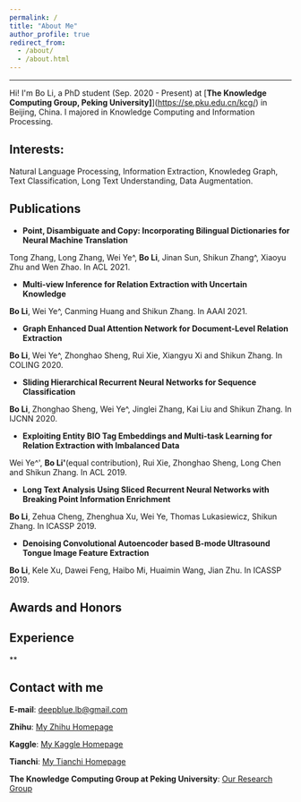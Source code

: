 ```yaml
---
permalink: /
title: "About Me"
author_profile: true
redirect_from: 
  - /about/
  - /about.html
---
```


------
Hi! I'm Bo Li, a PhD student (Sep. 2020 - Present) at [**The Knowledge Computing Group, Peking University]**](https://se.pku.edu.cn/kcg/) in Beijing, China. I majored in Knowledge Computing and Information Processing. 

**Interests:** 
------
Natural Language Processing, Information Extraction, Knowledeg Graph, Text Classification, Long Text Understanding, Data Augmentation. 

**Publications**
------
* **Point, Disambiguate and Copy: Incorporating Bilingual Dictionaries for Neural Machine Translation** 

Tong Zhang, Long Zhang, Wei Ye^, **Bo Li**, Jinan Sun, Shikun Zhang^, Xiaoyu Zhu and Wen Zhao. In ACL 2021. 

* **Multi-view Inference for Relation Extraction with Uncertain Knowledge** 

**Bo Li**, Wei Ye^, Canming Huang and Shikun Zhang. In AAAI 2021.

* **Graph Enhanced Dual Attention Network for Document-Level Relation Extraction** 

**Bo Li**, Wei Ye^, Zhonghao Sheng, Rui Xie, Xiangyu Xi and Shikun Zhang. In COLING 2020.

* **Sliding Hierarchical Recurrent Neural Networks for Sequence Classification** 

**Bo Li**, Zhonghao Sheng, Wei Ye^, Jinglei Zhang, Kai Liu and Shikun Zhang. In IJCNN 2020.

* **Exploiting Entity BIO Tag Embeddings and Multi-task Learning for Relation Extraction with Imbalanced Data** 

Wei Ye^', **Bo Li'**(equal contribution), Rui Xie, Zhonghao Sheng, Long Chen and Shikun Zhang.  In ACL 2019.

* **Long Text Analysis Using Sliced Recurrent Neural Networks with Breaking Point Information Enrichment**  

**Bo Li**, Zehua Cheng, Zhenghua Xu, Wei Ye, Thomas Lukasiewicz, Shikun Zhang. In ICASSP 2019.

* **Denoising Convolutional Autoencoder based B-mode Ultrasound Tongue Image Feature Extraction**

**Bo Li**, Kele Xu, Dawei Feng, Haibo Mi, Huaimin Wang, Jian Zhu. In ICASSP 2019.


**Awards and Honors**
------

**Experience**
------

**


Contact with me
------
**E-mail**: deepblue.lb@gmail.com  

**Zhihu**: [My Zhihu Homepage](https://www.zhihu.com/people/bob-8-99-69/activities)

**Kaggle**: [My Kaggle Homepage](https://www.kaggle.com/buptbob)

**Tianchi**: [My Tianchi Homepage](https://tianchi.aliyun.com/home/science/scienceDetail?spm=5176.12922503.0.0.2b5b2c8eC8HI99&userId=1095279125639)

**The Knowledge Computing Group at Peking University**: [Our Research Group](https://se.pku.edu.cn/kcg/)
